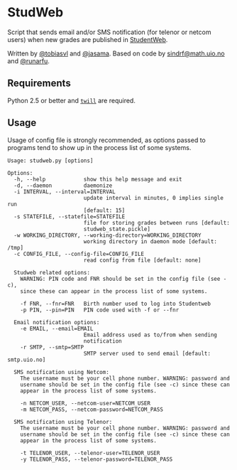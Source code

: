 StudWeb
=======

Script that sends email and/or SMS notification (for telenor or netcom users)
when new grades are published in [StudentWeb](http://www.studweb.no).

Written by [@tobiasvl](http://github.com/tobiasvl) and
[@jasama](http://github.com/jasama). Based on code by sindrf@math.uio.no and
[@runarfu](http://github.com/runarfu).

Requirements
------------

Python 2.5 or better and [`twill`](https://pypi.python.org/pypi/twill/0.9.1) are required. 

Usage
-----

Usage of config file is strongly recommended, as options passed to programs
tend to show up in the process list of some systems.

```
Usage: studweb.py [options]

Options:
  -h, --help            show this help message and exit
  -d, --daemon          daemonize
  -i INTERVAL, --interval=INTERVAL
                        update interval in minutes, 0 implies single run
                        [default: 15]
  -s STATEFILE, --statefile=STATEFILE
                        file for storing grades between runs [default:
                        studweb_state.pickle]
  -w WORKING_DIRECTORY, --working-directory=WORKING_DIRECTORY
                        working directory in daemon mode [default: /tmp]
  -c CONFIG_FILE, --config-file=CONFIG_FILE
                        read config from file [default: none]

  Studweb related options:
    WARNING: PIN code and FNR should be set in the config file (see -c),
    since these can appear in the process list of some systems.

    -f FNR, --fnr=FNR   Birth number used to log into Studentweb
    -p PIN, --pin=PIN   PIN code used with -f or --fnr

  Email notification options:
    -e EMAIL, --email=EMAIL
                        Email address used as to/from when sending
                        notification
    -r SMTP, --smtp=SMTP
                        SMTP server used to send email [default: smtp.uio.no]

  SMS notification using Netcom:
    The username must be your cell phone number. WARNING: password and
    username should be set in the config file (see -c) since these can
    appear in the process list of some systems.

    -n NETCOM_USER, --netcom-user=NETCOM_USER
    -m NETCOM_PASS, --netcom-password=NETCOM_PASS

  SMS notification using Telenor:
    The username must be your cell phone number. WARNING: password and
    username should be set in the config file (see -c) since these can
    appear in the process list of some systems.

    -t TELENOR_USER, --telenor-user=TELENOR_USER
    -y TELENOR_PASS, --telenor-password=TELENOR_PASS
```
